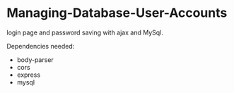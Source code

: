 # Managing-Database-User-Accounts
login page and password saving with ajax and MySql.

 Dependencies needed:
- body-parser
- cors
- express 
- mysql
